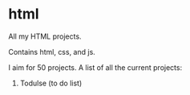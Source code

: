 # html
All my HTML projects.

Contains html, css, and js.

I aim for 50 projects. 
A list of all the current projects:

1. Todulse (to do list)